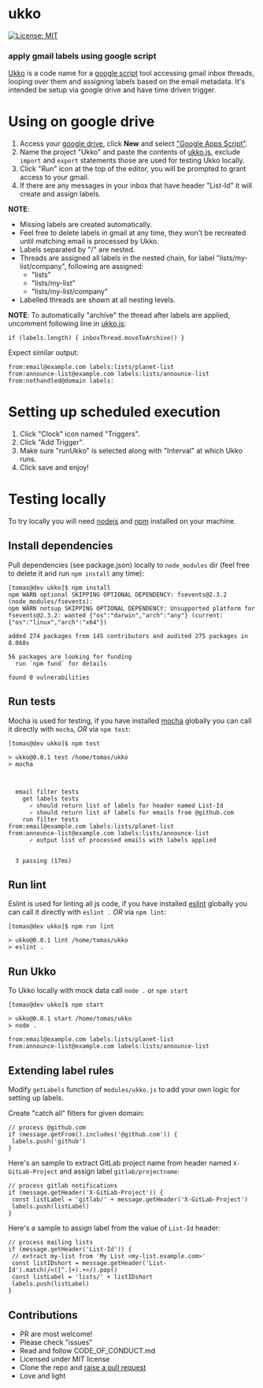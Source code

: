 # ukko

[![License: MIT](https://img.shields.io/badge/License-MIT-yellow.svg)](https://opensource.org/licenses/MIT)
 ### apply gmail labels using google script

[Ukko](https://github.com/T0MASD/ukko/blob/main/modules/ukko.js) is a code name for a [google script](https://developers.google.com/apps-script) tool accessing gmail inbox threads, looping over them and assigning labels based on the email metadata. It's intended be setup via google drive and have time driven trigger.


# Using on google drive
1. Access your [google drive](https://en.wikipedia.org/wiki/Ukko), click **New** and select ["Google Apps Script"](https://script.google.com/create).
2. Name the project "Ukko" and paste the contents of [ukko.js](https://github.com/T0MASD/ukko/blob/main/modules/ukko.js), exclude `import` and `export` statements those are used for testing Ukko locally.
3. Click "Run" icon at the top of the editor, you will be prompted to grant access to your gmail.
4. If there are any messages in your inbox that have header "List-Id" it will create and assign labels.

**NOTE**: 
- Missing labels are created automatically.
- Feel free to delete labels in gmail at any time, they won't be recreated until matching email is processed by Ukko.
- Labels separated by "/" are nested.
- Threads are assigned all labels in the nested chain, for label "lists/my-list/company", following are assigned:
  - "lists"
  - "lists/my-list"
  - "lists/my-list/company" 
- Labelled threads are shown at all nesting levels.

**NOTE**: To automatically "archive" the thread after labels are applied, uncomment following line in [ukko.js](https://github.com/T0MASD/ukko/blob/main/modules/ukko.js):
```
if (labels.length) { inboxThread.moveToArchive() }
```
Expect similar output:
```
from:email@example.com labels:lists/planet-list
from:announce-list@example.com labels:lists/announce-list
from:nothandled@domain labels:

```
# Setting up scheduled execution
1. Click "Clock" icon named "Triggers".
2. Click "Add Trigger".
3. Make sure "runUkko" is selected along with "Interval" at which Ukko runs.
4. Click save and enjoy!

# Testing locally
To try locally you will need [nodejs](https://nodejs.org/en/) and [npm](https://www.npmjs.com/) installed on your machine.
## Install dependencies
Pull dependencies (see package.json) locally to `node_modules` dir (feel free to delete it and run `npm install` any time):
```
[tomas@dev ukko]$ npm install
npm WARN optional SKIPPING OPTIONAL DEPENDENCY: fsevents@2.3.2 (node_modules/fsevents):
npm WARN notsup SKIPPING OPTIONAL DEPENDENCY: Unsupported platform for fsevents@2.3.2: wanted {"os":"darwin","arch":"any"} (current: {"os":"linux","arch":"x64"})

added 274 packages from 145 contributors and audited 275 packages in 8.068s

56 packages are looking for funding
  run `npm fund` for details

found 0 vulnerabilities
```

## Run tests
Mocha is used for testing, if you have installed [mocha](https://www.npmjs.com/package/mocha) globally  you can call it directly with `mocha`, *OR* via `npm test`:
```
[tomas@dev ukko]$ npm test

> ukko@0.0.1 test /home/tomas/ukko
> mocha



  email filter tests
    get labels tests
      ✓ should return list of labels for header named List-Id
      ✓ should return list of labels for emails from @github.com
    run filter tests
from:email@example.com labels:lists/planet-list
from:announce-list@example.com labels:lists/announce-list
      ✓ output list of processed emails with labels applied


  3 passing (17ms)
```

## Run lint
Eslint is used for linting all js code, if you have installed [eslint](https://eslint.org/) globally you can call it directly with `eslint .` *OR* via `npm lint`:
```
[tomas@dev ukko]$ npm run lint

> ukko@0.0.1 lint /home/tomas/ukko
> eslint .
```

## Run Ukko
To Ukko locally with mock data call `node .` or `npm start`
```
[tomas@dev ukko]$ npm start

> ukko@0.0.1 start /home/tomas/ukko
> node .

from:email@example.com labels:lists/planet-list
from:announce-list@example.com labels:lists/announce-list
```

## Extending label rules
Modify `getLabels` function of `modules/ukko.js` to add your own logic for setting up labels.

Create "catch all" filters for given domain:
```
// process @github.com
if (message.getFrom().includes('@github.com')) {
 labels.push('github')
}
```
Here's an sample to extract GitLab project name from header named `X-GitLab-Project` and assign label `gitlab/projectname`:
```
// process gitlab notifications
if (message.getHeader('X-GitLab-Project')) {
 const listLabel = 'gitlab/' + message.getHeader('X-GitLab-Project')
 labels.push(listLabel)
}
```
Here's a sample to assign label from the value of `List-Id` header:
```
// process mailing lists
if (message.getHeader('List-Id')) {
 // extract my-list from 'My List <my-list.example.com>'
 const listIDshort = message.getHeader('List-Id').match(/<([^.]+).+>/).pop()
 const listLabel = 'lists/' + listIDshort
 labels.push(listLabel)
}
```
## Contributions

- PR are most welcome!
- Please check "issues"
- Read and follow CODE_OF_CONDUCT.md
- Licensed under MIT license
- Clone the repo and [raise a pull request](https://docs.github.com/en/github/collaborating-with-issues-and-pull-requests/creating-a-pull-request)
- Love and light
